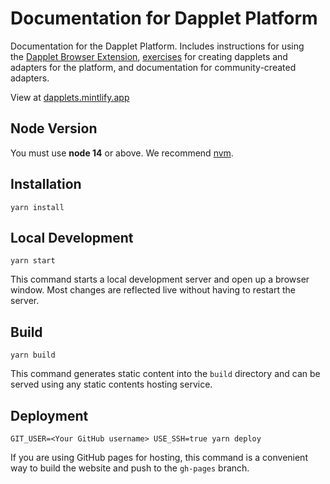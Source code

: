 # Documentation for Dapplet Platform

[](https://github.com/dapplets/dapplet-docs/blob/master/README.md#documentation-for-dapplet-platform)

Documentation for the Dapplet Platform. Includes instructions for using the [Dapplet Browser Extension](https://github.com/dapplets/dapplet-extension), [exercises](https://github.com/dapplets/dapplet-template) for creating dapplets and adapters for the platform, and documentation for community-created adapters.

View at [dapplets.mintlify.app](https://dapplets.mintlify.app)

## Node Version

[](https://github.com/dapplets/dapplet-docs/blob/master/README.md#node-version)

You must use **node 14** or above. We recommend [nvm](https://github.com/nvm-sh/nvm).

## Installation

`yarn install`

## Local Development

[](https://github.com/dapplets/dapplet-docs/blob/master/README.md#local-development)

`yarn start`

This command starts a local development server and open up a browser window. Most changes are reflected live without having to restart the server.

## Build

[](https://github.com/dapplets/dapplet-docs/blob/master/README.md#build)

`yarn build`

This command generates static content into the `build` directory and can be served using any static contents hosting service.

## Deployment

[](https://github.com/dapplets/dapplet-docs/blob/master/README.md#deployment)

`GIT_USER=<Your GitHub username> USE_SSH=true yarn deploy`

If you are using GitHub pages for hosting, this command is a convenient way to build the website and push to the `gh-pages` branch.